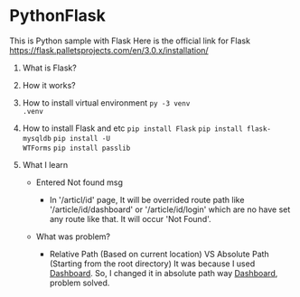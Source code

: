 # PythonFlask

This is Python sample with Flask
Here is the official link for Flask https://flask.palletsprojects.com/en/3.0.x/installation/

1. What is Flask?
2. How it works?
3. How to install virtual environment
    <code>py -3 venv .venv</code>
4. How to install Flask and etc
    <code>pip install Flask</code>
    <code>pip install flask-mysqldb</code>
    <code>pip install -U WTForms</code>
    <code>pip install passlib</code>



5. What I learn
    * Entered Not found msg
        - In '/articl/id' page, It will be overrided route path like '/article/id/dashboard' or '/article/id/login' 
        which are no have set any route like that. It will occur 'Not Found'.
        
    * What was problem?
        - Relative Path (Based on current location) VS Absolute Path (Starting from the root directory) 
          It was because I used <a type="button" href="register" class="btn me-2">Dashboard</a>.
          So, I changed it in absolute path way <a type="button" href="{{url_for('dashboard')}}" class="btn me-2">Dashboard</a>, problem solved.

        